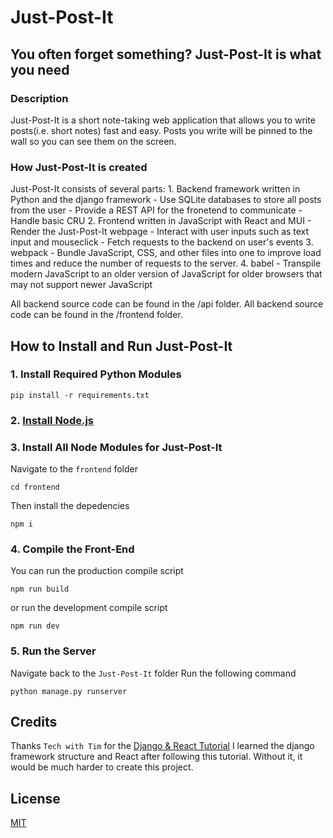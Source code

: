 # Just-Post-It

## You often forget something? **Just-Post-It** is what you need

### Description
Just-Post-It is a short note-taking web application that allows you to write posts(i.e. short notes) fast and easy.
Posts you write will be pinned to the wall so you can see them on the screen.

### How Just-Post-It is created
Just-Post-It consists of several parts:
	1. Backend framework written in Python and the django framework
		- Use SQLite databases to store all posts from the user
		- Provide a REST API for the fronetend to communicate
		- Handle basic CRU
	2. Frontend written in JavaScript with React and MUI
		- Render the Just-Post-It webpage
		- Interact with user inputs such as text input and mouseclick
		- Fetch requests to the backend on user's events
	3. webpack
		- Bundle JavaScript, CSS, and other files into one to improve load times and reduce the number of requests to the server.
	4. babel
		- Transpile modern JavaScript to an older version of JavaScript for older browsers that may not support newer JavaScript
	
All backend source code can be found in the /api folder.
All backend source code can be found in the /frontend folder.

## How to Install and Run Just-Post-It

### 1. Install Required Python Modules

```shell
pip install -r requirements.txt
```
### 2. [Install Node.js](https://nodejs.org/en/)

### 3. Install All Node Modules for Just-Post-It
Navigate to the `frontend` folder
```shell
cd frontend
```
Then install the depedencies
```shell
npm i
```
### 4. Compile the Front-End
You can run the production compile script
```shell
npm run build
```
or run the development compile script
```shell
npm run dev
```
### 5. Run the Server
Navigate back to the `Just-Post-It` folder
Run the following command
```shell
python manage.py runserver
```

## Credits
Thanks `Tech with Tim` for the [Django & React Tutorial](https://www.youtube.com/playlist?list=PLzMcBGfZo4-kCLWnGmK0jUBmGLaJxvi4j)
I learned the django framework structure and React after following this tutorial.
Without it, it would be much harder to create this project.

## License

[MIT](https://choosealicense.com/licenses/mit/)

